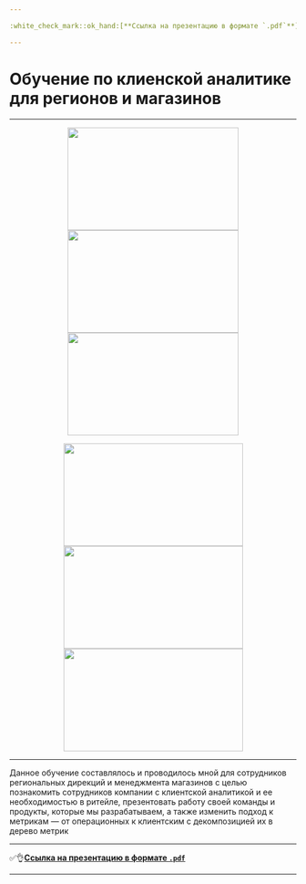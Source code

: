```yaml
---

:white_check_mark::ok_hand:[**Ссылка на презентацию в формате `.pdf`**](https://drive.google.com/file/d/1ujWPvC3g4CieQiz6I54LlMVCjJUaOoTS/view?usp=sharing)

---
```


# Обучение по клиенской аналитике для регионов и магазинов

---
<p class="thumb" align="center">
   <img src="https://user-images.githubusercontent.com/89247751/228472631-875e1c43-9a1c-4ff8-9260-f1bb1d4ac44b.PNG" width="300" height="180">
   <img src="https://user-images.githubusercontent.com/89247751/228472732-7db15199-0ebe-4954-8610-7d601d84f53b.PNG" width="300" height="180">
   <img src="https://user-images.githubusercontent.com/89247751/228474200-f06a255c-cc3f-473b-a131-df8771d6258d.PNG" width="300" height="180">
</p>

<p class="thumb" align="center">
   <img src="https://user-images.githubusercontent.com/89247751/228473878-d313eb8b-0660-4176-9381-098e8ca97be0.PNG" width="315" height="180">
   <img src="https://user-images.githubusercontent.com/89247751/228473932-99c93e3a-672d-4764-90c3-87325c8211f4.PNG" width="315" height="180">
   <img src="https://user-images.githubusercontent.com/89247751/228473975-ad0223be-250e-4c59-b8fa-c6ae1c32dcec.PNG" width="315" height="180">
</p>

---

Данное обучение составлялось и проводилось мной для сотрудников региональных дирекций и менеджмента магазинов с целью познакомить сотрудников компании с клиентской аналитикой и ее необходимостью в ритейле, презентовать работу своей команды и продукты, которые мы разрабатываем, а также изменить подход к метрикам — от операционных к клиентским с декомпозицией их в дерево метрик
  
---

:white_check_mark::ok_hand:[**Ссылка на презентацию в формате `.pdf`**](https://drive.google.com/file/d/1ujWPvC3g4CieQiz6I54LlMVCjJUaOoTS/view?usp=sharing)

---
